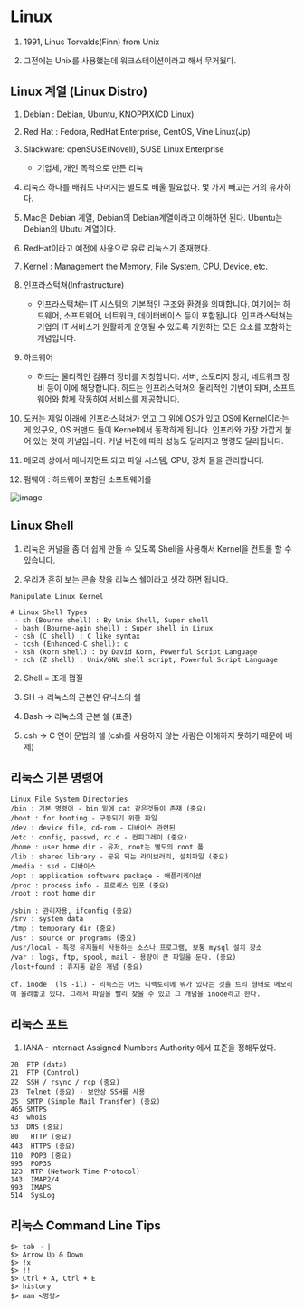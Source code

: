 # Linux

1. 1991, Linus Torvalds(Finn) from Unix

2. 그전에는 Unix를 사용했는데 워크스테이션이라고 해서 무거웠다.

## Linux 계열 (Linux Distro)

1. Debian : Debian, Ubuntu, KNOPPIX(CD Linux)
   
2. Red Hat : Fedora, RedHat Enterprise, CentOS, Vine Linux(Jp)
   
3. Slackware: openSUSE(Novell), SUSE Linux Enterprise
    - 기업체, 개인 목적으로 만든 리눅

5. 리눅스 하나를 배워도 나머지는 별도로 배울 필요없다. 몇 가지 빼고는 거의 유사하다.
6. Mac은 Debian 계열, Debian의 Debian계열이라고 이해하면 된다. Ubuntu는 Debian의 Ubutu 계열이다.
7. RedHat이라고 예전에 사용으로 유료 리눅스가 존재했다. 
      
8. Kernel : Management the Memory, File System, CPU, Device, etc.
   
9. 인프라스턱쳐(Infrastructure)
     - 인프라스턱쳐는 IT 시스템의 기본적인 구조와 환경을 의미합니다. 여기에는 하드웨어, 소프트웨어, 네트워크, 데이터베이스 등이 포함됩니다. 인프라스턱쳐는 기업의 IT 서비스가 원활하게 운영될 수 있도록 지원하는 모든 요소를 포함하는 개념입니다.
       
10. 하드웨어
     - 하드는 물리적인 컴퓨터 장비를 지칭합니다. 서버, 스토리지 장치, 네트워크 장비 등이 이에 해당합니다. 하드는 인프라스턱쳐의 물리적인 기반이 되며, 소프트웨어와 함께 작동하여 서비스를 제공합니다.

11. 도커는 제일 아래에 인프라스턱쳐가 있고 그 위에 OS가 있고 OS에 Kernel이라는게 있구요, OS 커맨드 들이 Kernel에서 동작하게 됩니다. 인프라와 가장 가깝게 붙어 있는 것이 커널입니다. 커널 버전에 따라 성능도 달라지고 명령도 달라집니다.

12. 메모리 상에서 매니지먼트 되고 파일 시스템, CPU, 장치 들을 관리합니다.

13. 펌웨어 : 하드웨어 포함된 소프트웨어를

![image](https://github.com/user-attachments/assets/fe2164b8-2fd5-4368-bc24-e5e36427e7f7)

## Linux Shell

1. 리눅은 커널을 좀 더 쉽게 만들 수 있도록 Shell을 사용해서 Kernel을 컨트롤 할 수 있습니다.

2. 우리가 흔히 보는 콘솔 창을 리눅스 쉘이라고 생각 하면 됩니다.

```
Manipulate Linux Kernel

# Linux Shell Types 
 - sh (Bourne shell) : By Unix Shell, Super shell
 - bash (Bourne-agin shell) : Super shell in Linux
 - csh (C shell) : C like syntax
 - tcsh (Enhanced-C shell): c
 - ksh (korn shell) : by David Korn, Powerful Script Language
 - zch (Z shell) : Unix/GNU shell script, Powerful Script Language
```

2. Shell = 조개 껍질

3. SH -> 리눅스의 근본인 유닉스의 쉘

4. Bash -> 리눅스의 근본 쉘 (표준)

5. csh -> C 언어 문법의 쉘 (csh를 사용하지 않는 사람은 이해하지 못하기 때문에 배제)

## 리눅스 기본 명령어

```
Linux File System Directories
/bin : 기본 명령어 - bin 밑에 cat 같은것들이 존재 (중요)
/boot : for booting - 구동되기 위한 파일
/dev : device file, cd-rom - 디바이스 관련된
/etc : config, passwd, rc.d - 컨피그레이 (중요)
/home : user home dir - 유저, root는 별도의 root 폴
/lib : shared library - 공유 되는 라이브러리, 설치파일 (중요)
/media : ssd - 디바이스
/opt : application software package - 애플리케이션
/proc : process info - 프로세스 인포 (중요)
/root : root home dir
```
```
/sbin : 관리자용, ifconfig (중요)
/srv : system data
/tmp : temporary dir (중요)
/usr : source or programs (중요)
/usr/local - 특정 유저들이 사용하는 소스나 프로그램, 보통 mysql 설치 장소
/var : logs, ftp, spool, mail - 용량이 큰 파일을 둔다. (중요)
/lost+found : 휴지통 같은 개념 (중요)
```
```
cf. inode  (ls -il) - 리눅스는 어느 디렉토리에 뭐가 있다는 것을 트리 형태로 메모리에 올려놓고 있다. 그래서 파일을 빨리 찾을 수 있고 그 개념을 inode라고 한다.
```

## 리눅스 포트 

1. IANA - Internaet Assigned Numbers Authority 에서 표준을 정해두었다.

```
20  FTP (data)
21  FTP (Control)
22  SSH / rsync / rcp (중요)
23  Telnet (중요) - 보안상 SSH를 사용
25  SMTP (Simple Mail Transfer) (중요)
465 SMTPS
43  whois
53  DNS (중요)
80   HTTP (중요)
443  HTTPS (중요)
110  POP3 (중요)
995  POP3S
123  NTP (Network Time Protocol)
143  IMAP2/4
993  IMAPS
514  SysLog
```

## 리눅스 Command Line Tips

```
$> tab → |
$> Arrow Up & Down
$> !x
$> !!
$> Ctrl + A, Ctrl + E
$> history
$> man <명령>
```










